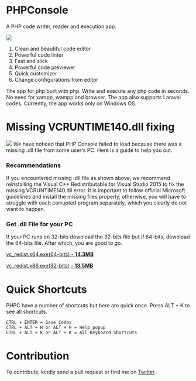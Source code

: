 # PHPConsole
A PHP code writer, reader and execution app.

<img src="https://github.com/coderatio/phpconsole/blob/master/docs/gif_1.gif"/>

<ol>
  <li>Clean and beautiful code editor</li>
  <li>Powerful code linter</li>
  <li>Fast and slick</li>
  <li>Powerful code previewer</li>
  <li>Quick customizer</li>
  <li>Change configurations from editor</li>
</ol>

The app for php built with php. Write and execute any php code in seconds. No need for xampp, wampp and browser. The app also supports Laravel codes. Currently, the app works only on Windows OS.

# Missing VCRUNTIME140.dll fixing
<img src="https://ugetfix.com/wp-content/uploads/articles/askit/vcruntime140-dll-is-missing-error-windows_en.jpg"/>
We have noticed that PHP Console failed to load because there was a missing .dll file from some user's PC. Here is a guide to help you out.

### Recommendations
If you encountered missing .dll file as shown above, we recommend reinstalling the Visual C++ Redistributable for Visual Studio 2015 to fix the missing VCRUNTIME140.dll error. It is important to follow official Microsoft guidelines and install the missing files properly, otherwise, you will have to struggle with each corrupted program separately, which you clearly do not want to happen.

### Get .dll File for your PC
If your PC runs on 32-bits download the 32-bits file but if 64-bits, download the 64-bits file. After which, you are good to go.

<p><a href="https://download.microsoft.com/download/0/6/4/064F84EA-D1DB-4EAA-9A5C-CC2F0FF6A638/vc_redist.x64.exe">vc_redist.x64.exe(64-bits) - <b>14.3MB</b></a></p>
<p><a href="https://download.microsoft.com/download/0/6/4/064F84EA-D1DB-4EAA-9A5C-CC2F0FF6A638/vc_redist.x86.exe">vc_redist.x86.exe(32-bits) - <b>13.5MB</b></a></p>

# Quick Shortcuts
PHPC have a number of shortcuts but here are quick once. Press ALT + K to see all shortcuts.
```vim
CTRL + ENTER = Save Codes
CTRL + ALT + H or ALT + H = Help popup
CTRL + ALT + K or ALT + K = All Keyboard Shortcuts
```

# Contribution
To contribute, kindly send a pull request or find me on <a href="https://twitter.com/josiahoyahaya">Twitter</a>.
